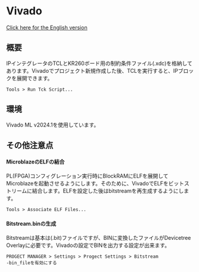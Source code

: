 # Vivado

[Click here for the English version]()

## 概要
IPインテグレータのTCLとKR260ボード用の制約条件ファイル(.xdc)を格納してあります。Vivadoでプロジェクト新規作成した後、TCLを実行すると、IPブロックを展開できます。
```
Tools > Run Tck Script...
```

## 環境
Vivado ML v2024.1を使用しています。

## その他注意点
#### MicroblazeのELFの結合
PL(FPGA)コンフィグレーション実行時にBlockRAMにELFを展開してMicroblazeを起動させるようにします。そのために、VivadoでELFをビットストリームに結合します。ELFを設定した後はbitstreamを再生成するようにします。
```
Tools > Associate ELF Files...
```

#### Bitstream.binの生成
Bitstreamは基本は(.bit)ファイルですが、BINに変換したファイルがDevicetree Overlayに必要です。Vivadoの設定でBINを出力する設定が出来ます。
```
PROGECT MANAGER > Settings > Progect Settings > Bitstream
-bin_fileを有効にする
```

